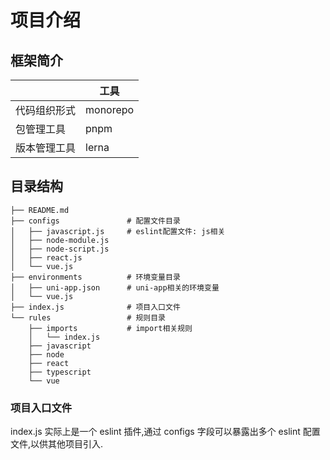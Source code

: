 # 项目介绍

## 框架简介

|              | 工具     |
| ------------ | -------- |
| 代码组织形式 | monorepo |
| 包管理工具   | pnpm     |
| 版本管理工具 | lerna    |

## 目录结构

```shell
├── README.md
├── configs               # 配置文件目录
│   ├── javascript.js     # eslint配置文件: js相关
│   ├── node-module.js
│   ├── node-script.js
│   ├── react.js
│   └── vue.js
├── environments          # 环境变量目录
│   ├── uni-app.json      # uni-app相关的环境变量
│   └── vue.js
├── index.js              # 项目入口文件
└── rules                 # 规则目录
    ├── imports           # import相关规则
    │   └── index.js
    ├── javascript
    ├── node
    ├── react
    ├── typescript
    └── vue
```

### 项目入口文件

index.js 实际上是一个 eslint 插件,通过 configs 字段可以暴露出多个 eslint 配置文件,以供其他项目引入.
